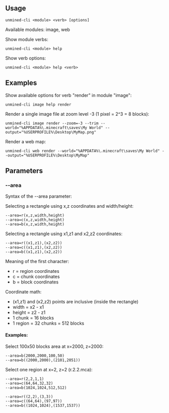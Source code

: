 ﻿
## Usage

    unmined-cli <module> <verb> [options]

Available modules: image, web

Show module verbs:
    
    unmined-cli <module> help

Show verb options:

    unmined-cli <module> help <verb>

## Examples

Show available options for verb "render" in module "image":

    unmined-cli image help render

Render a single image file at zoom level -3 (1 pixel = 2^3 = 8 blocks):

    unmined-cli image render --zoom=-3 --trim --world="%APPDATA%\.minecraft\saves\My World" --output="%USERPROFILE%\Desktop\MyMap.png"

Render a web map:

    unmined-cli web render --world="%APPDATA%\.minecraft\saves\My World" --output="%USERPROFILE%\Desktop\MyMap"


## Parameters

### --area

Syntax of the --area parameter:

Selecting a rectangle using x,z coordinates and width/height:

    --area=r(x,z,width,height)
    --area=c(x,z,width,height)
    --area=b(x,z,width,height)

Selecting a rectangle using x1,z1 and x2,z2 coordinates:

    --area=r((x1,z1),(x2,z2))
    --area=c((x1,z1),(x2,z2))
    --area=b((x1,z1),(x2,z2))

Meaning of the first character:

* r = region coordinates
* c = chunk coordinates
* b = block coordinates

Coordinate math:

* (x1,z1) and (x2,z2) points are inclusive (inside the rectangle)
* width = x2 - x1
* height = z2 - z1
* 1 chunk = 16 blocks
* 1 region = 32 chunks = 512 blocks

#### Examples:


Select 100x50 blocks area at x=2000, z=2000:

    --area=b(2000,2000,100,50)
    --area=b((2000,2000),(2101,2051))

Select one region at x=2, z=2 (r.2.2.mca):

    --area=r(2,2,1,1)
    --area=c(64,64,32,32)
    --area=b(1024,1024,512,512)

    --area=r((2,2),(3,3))
    --area=c((64,64),(97,97))
    --area=b((1024,1024),(1537,1537))
